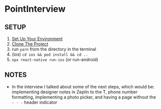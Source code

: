 # PointInterview

## SETUP

1. [Set Up Your Environment](https://reactnative.dev/docs/environment-setup)
2. [Clone The Project](https://github.com/connorpmullins/PointInterview)
3. run `yarn` from the directory in the terminal
4. (ios) `cd ios && pod install && cd ..`
5. `npx react-native run-ios` (or run-android)

## NOTES

- In the interview I talked about some of the next steps, which would be: implementing designer notes in Zeplin to the T, phone number formatting, implementing a photo picker, and having a page without the `- - -` header indicator
